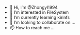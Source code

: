 - 👋 Hi, I’m @Zhongyl1994
- 👀 I’m interested in FileSystem
- 🌱 I’m currently learning kirinfs
- 💞️ I’m looking to collaborate on ...
- 📫 How to reach me ...

<!---
Zhongyl1994/Zhongyl1994 is a ✨ special ✨ repository because its `README.md` (this file) appears on your GitHub profile.
You can click the Preview link to take a look at your changes.
--->
